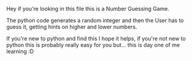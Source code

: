 Hey if you're looking in this file this is a Number Guessing Game.

The python code generates a random integer and then the User has to guess it, getting hints on higher and lower numbers.

If you're new to python and find this I hope it helps, if you're not new to python this is probably really easy for you but... this is day one of me learning :D
